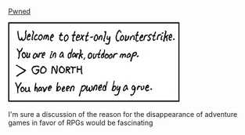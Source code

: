 [Pwned](https://xkcd.com/91)

![Pwned](./random_comic.png)

I'm sure a discussion of the reason for the disappearance of adventure games in favor of RPGs would be fascinating

